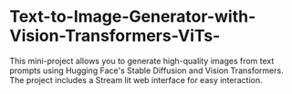 # Text-to-Image-Generator-with-Vision-Transformers-ViTs-
This mini-project allows you to generate high-quality images from text prompts using Hugging Face's Stable Diffusion and Vision Transformers. The project includes a Stream lit web interface for easy interaction.

